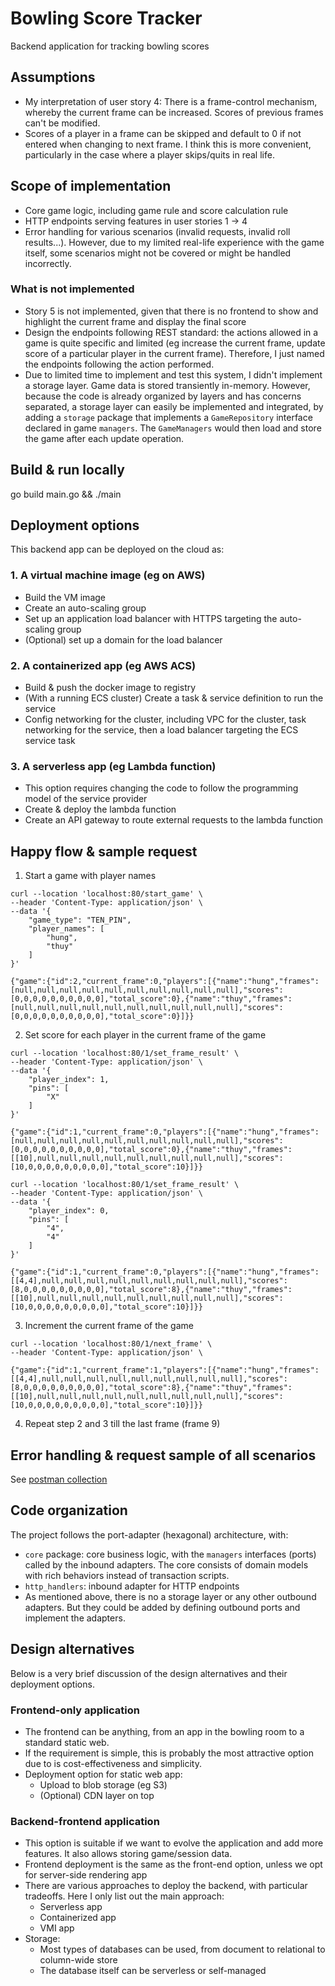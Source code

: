 # Bowling Score Tracker
Backend application for tracking bowling scores

## Assumptions
- My interpretation of user story 4:
There is a frame-control mechanism, whereby the current frame can be increased.
Scores of previous frames can't be modified.
- Scores of a player in a frame can be skipped and default to 0 if not entered when changing to next frame.
I think this is more convenient, particularly in the case where a player skips/quits in real life.

## Scope of implementation
- Core game logic, including game rule and score calculation rule
- HTTP endpoints serving features in user stories 1 -> 4
- Error handling for various scenarios (invalid requests, invalid roll results...).
However, due to my limited real-life experience with the game itself,
some scenarios might not be covered or might be handled incorrectly.

### What is not implemented
- Story 5 is not implemented,
given that there is no frontend to show and highlight the current frame and display the final score
- Design the endpoints following REST standard:
the actions allowed in a game is quite specific and limited
(eg increase the current frame, update score of a particular player in the current frame).
Therefore, I just named the endpoints following the action performed.
- Due to limited time to implement and test this system, I didn't implement a storage layer.
Game data is stored transiently in-memory.
However, because the code is already organized by layers and has concerns separated,
a storage layer can easily be implemented and integrated,
by adding a `storage` package that implements a `GameRepository` interface declared in game `managers`.
The `GameManagers` would then load and store the game after each update operation.

## Build & run locally
go build main.go && ./main

## Deployment options
This backend app can be deployed on the cloud as:
### 1. A virtual machine image (eg on AWS)
- Build the VM image
- Create an auto-scaling group
- Set up an application load balancer with HTTPS targeting the auto-scaling group
- (Optional) set up a domain for the load balancer
### 2. A containerized app (eg AWS ACS)
- Build & push the docker image to registry
- (With a running ECS cluster) Create a task & service definition to run the service
- Config networking for the cluster, including VPC for the cluster, task networking for the service,
then a load balancer targeting the ECS service task
### 3. A serverless app (eg Lambda function)
- This option requires changing the code to follow the programming model of the service provider
- Create & deploy the lambda function
- Create an API gateway to route external requests to the lambda function

## Happy flow & sample request
1. Start a game with player names
```
curl --location 'localhost:80/start_game' \
--header 'Content-Type: application/json' \
--data '{
    "game_type": "TEN_PIN",
    "player_names": [
        "hung",
        "thuy"
    ]
}'

{"game":{"id":2,"current_frame":0,"players":[{"name":"hung","frames":[null,null,null,null,null,null,null,null,null,null],"scores":[0,0,0,0,0,0,0,0,0,0],"total_score":0},{"name":"thuy","frames":[null,null,null,null,null,null,null,null,null,null],"scores":[0,0,0,0,0,0,0,0,0,0],"total_score":0}]}}
```
2. Set score for each player in the current frame of the game
```
curl --location 'localhost:80/1/set_frame_result' \
--header 'Content-Type: application/json' \
--data '{
    "player_index": 1,
    "pins": [
        "X"
    ]
}'

{"game":{"id":1,"current_frame":0,"players":[{"name":"hung","frames":[null,null,null,null,null,null,null,null,null,null],"scores":[0,0,0,0,0,0,0,0,0,0],"total_score":0},{"name":"thuy","frames":[[10],null,null,null,null,null,null,null,null,null],"scores":[10,0,0,0,0,0,0,0,0,0],"total_score":10}]}}

curl --location 'localhost:80/1/set_frame_result' \
--header 'Content-Type: application/json' \
--data '{
    "player_index": 0,
    "pins": [
        "4",
        "4"
    ]
}'

{"game":{"id":1,"current_frame":0,"players":[{"name":"hung","frames":[[4,4],null,null,null,null,null,null,null,null,null],"scores":[8,0,0,0,0,0,0,0,0,0],"total_score":8},{"name":"thuy","frames":[[10],null,null,null,null,null,null,null,null,null],"scores":[10,0,0,0,0,0,0,0,0,0],"total_score":10}]}}
```
3. Increment the current frame of the game
```
curl --location 'localhost:80/1/next_frame' \
--header 'Content-Type: application/json' \

{"game":{"id":1,"current_frame":1,"players":[{"name":"hung","frames":[[4,4],null,null,null,null,null,null,null,null,null],"scores":[8,0,0,0,0,0,0,0,0,0],"total_score":8},{"name":"thuy","frames":[[10],null,null,null,null,null,null,null,null,null],"scores":[10,0,0,0,0,0,0,0,0,0],"total_score":10}]}}
```
4. Repeat step 2 and 3 till the last frame (frame 9)

## Error handling & request sample of all scenarios
See [postman collection](./tracker.postman_collection)

## Code organization
The project follows the port-adapter (hexagonal) architecture, with:
- `core` package: core business logic, with the `managers` interfaces (ports) called by the inbound adapters.
The core consists of domain models with rich behaviors instead of transaction scripts.
- `http_handlers`: inbound adapter for HTTP endpoints
- As mentioned above, there is no a storage layer or any other outbound adapters.
But they could be added by defining outbound ports and implement the adapters.

## Design alternatives
Below is a very brief discussion of the design alternatives and their deployment options.

### Frontend-only application
- The frontend can be anything, from an app in the bowling room to a standard static web.
- If the requirement is simple, this is probably the most attractive option due to is cost-effectiveness and simplicity.
- Deployment option for static web app:
  - Upload to blob storage (eg S3)
  - (Optional) CDN layer on top

### Backend-frontend application
- This option is suitable if we want to evolve the application and add more features.
It also allows storing game/session data.
- Frontend deployment is the same as the front-end option, unless we opt for server-side rendering app
- There are various approaches to deploy the backend, with particular tradeoffs. Here I only list out the main approach:
  - Serverless app
  - Containerized app
  - VMI app
- Storage:
  - Most types of databases can be used, from document to relational to column-wide store
  - The database itself can be serverless or self-managed